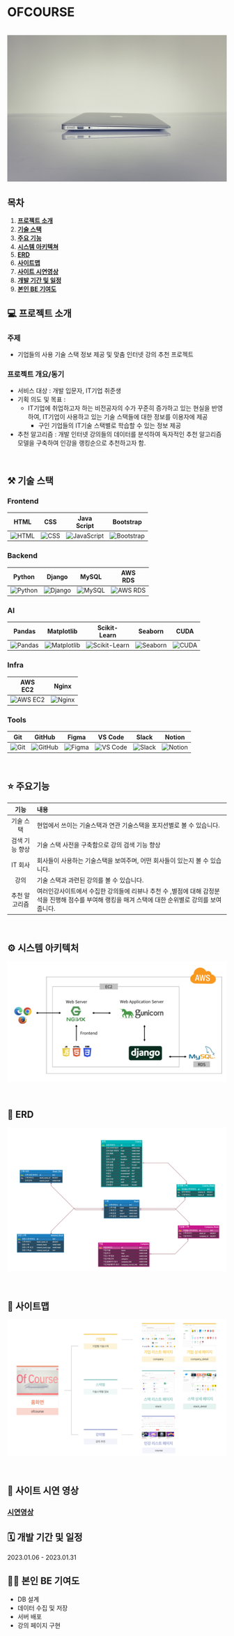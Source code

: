 # OFCOURSE

<p align="center">
  <br>
  <img src="./ofcourse/static/img/sub.jpg">
  <br>
</p>

## 목차

1. [**프로젝트 소개**](#1)
1. [**기술 스택**](#2)
1. [**주요 기능**](#3)
1. [**시스템 아키텍쳐**](#4)
2. [**ERD**](#5)
3. [**사이트맵**](#6)
4. [**사이트 시연영상**](#7)
5. [**개발 기간 및 일정**](#8)
6. [**본인 BE 기여도**](#9)

<div id="1"></div>

## 💻 프로젝트 소개

<p align="justify">
  
### 주제
  - 기업들의 사용 기술 스택 정보 제공 및 맞춤 인터넷 강의 추천 프로젝트
  
### 프로젝트 개요/동기
  - 서비스 대상 : 개발 입문자, IT기업 취준생
  - 기획 의도 및 목표 : 
     - IT기업에 취업하고자 하는 비전공자의 수가 꾸준히 증가하고 있는 현실을 반영하여, IT기업이 사용하고 있는 기술 스택들에 대한 정보를 이용자에 제공
         -  구인 기업들의 IT기술 스택별로 학습할 수 있는 정보 제공
  - 추천 알고리즘 : 개발 인터넷 강의들의 데이터를 분석하여 독자적인 추천 알고리즘 모델을 구축하여 인강을 랭킹순으로 추천하고자 함.
</p>
<br>

<div id="2"></div>

## ⚒️ 기술 스택
### Frontend

| HTML | CSS |  Java<br/>Script | Bootstrap |
|------|-----|------------|-----------|
| <img src="https://skillicons.dev/icons?i=html" width="50" height="50" alt="HTML"> | <img src="https://skillicons.dev/icons?i=css" width="50" height="50" alt="CSS"> | <img src="https://skillicons.dev/icons?i=javascript" width="50" height="50" alt="JavaScript"> | <img src="https://skillicons.dev/icons?i=bootstrap" width="50" height="50" alt="Bootstrap"> |

### Backend

| Python | Django | MySQL |  AWS<br/>RDS |
|--------|--------|-------|---------|
| <img src="https://skillicons.dev/icons?i=python" width="50" height="50" alt="Python"> | <img src="https://skillicons.dev/icons?i=django" width="50" height="50" alt="Django"> | <img src="https://skillicons.dev/icons?i=mysql" width="50" height="50" alt="MySQL"> | <img src="https://skillicons.dev/icons?i=aws" width="50" height="50" alt="AWS RDS"> |

### AI

| Pandas | Matplotlib | Scikit-<br/>Learn | Seaborn | CUDA |
|--------|------------|--------------|---------|------|
| <img src="https://go-skill-icons.vercel.app/api/icons?i=pandas" width="50" height="50" alt="Pandas"> | <img src="https://go-skill-icons.vercel.app/api/icons?i=matplotlib" width="50" height="50" alt="Matplotlib"> | <img src="https://go-skill-icons.vercel.app/api/icons?i=sklearn" width="50" height="50" alt="Scikit-Learn"> | <img src="https://go-skill-icons.vercel.app/api/icons?i=seaborn" width="50" height="50" alt="Seaborn"> | <img src="https://go-skill-icons.vercel.app/api/icons?i=cuda" width="50" height="50" alt="CUDA"> |

### Infra

| AWS<br/>EC2 | Nginx |
|---------|-------|
| <img src="https://go-skill-icons.vercel.app/api/icons?i=aws" width="50" height="50" alt="AWS EC2"> | <img src="https://go-skill-icons.vercel.app/api/icons?i=nginx" width="50" height="50" alt="Nginx"> |

### Tools

| Git | GitHub | Figma | VS Code | Slack | Notion |
|-----|--------|-------|---------|-------|--------|
| <img src="https://go-skill-icons.vercel.app/api/icons?i=git" width="50" height="50" alt="Git"> | <img src="https://go-skill-icons.vercel.app/api/icons?i=github" width="50" height="50" alt="GitHub"> | <img src="https://go-skill-icons.vercel.app/api/icons?i=figma" width="50" height="50" alt="Figma"> | <img src="https://go-skill-icons.vercel.app/api/icons?i=vscode" width="50" height="50" alt="VS Code"> | <img src="https://go-skill-icons.vercel.app/api/icons?i=slack" width="50" height="50" alt="Slack"> | <img src="https://go-skill-icons.vercel.app/api/icons?i=notion" width="50" height="50" alt="Notion"> |

<br>

<div id="3"></div>

## ⭐️ 주요기능

|    기능     |내용                                                                                                   |
| :---------------:| :---------------------------------------------------------------------------------------------|
|  기술 스택 |  현업에서 쓰이는 기술스택과 연관 기술스택을 포지션별로 볼 수 있습니다.                                 |
|  검색 기능 향상| 기술 스택 사전을 구축함으로 강의 검색 기능 향상                                                |
|  IT 회사 | 회사들이 사용하는 기술스택을 보여주며, 어떤 회사들이 있는지 볼 수 있습니다.                              
|  강의    | 기술 스택과 과련된 강의를 볼 수 있습니다.                                                        |
|    추천 알고리즘 |   여러인강사이트에서 수집한 강의들에 리뷰나 추천 수 ,별점에 대해 감정분석을 진행해 점수를 부여해 랭킹을 매겨 스택에 대한 순위별로 강의를 보여줍니다.           |


<br/>

<div id="4"></div>

## ⚙️ 시스템 아키텍처

![architecture](./readme_img/systemarchitecture.png)

<br/>

<div id="5"></div>

## 📂 ERD

![architecture](./readme_img/erd.png)

<br/>

<div id="6"></div>

## 🧭 사이트맵

![architecture](./readme_img/sitemap.png)

<br/>

<div id="7"></div>

## 🔗 사이트 시연 영상

### [시연영상](https://www.notion.so/Ofcourse-13ca2827cde280838f74f014d6e0ae52?pvs=4)

<div id="8"></div>

## 🗓️ 개발 기간 및 일정

2023.01.06 - 2023.01.31

<div id="9"></div>

## 👨‍💻 본인 BE 기여도
   
   - DB 설계
   - 데이터 수집 및 저장
   - 서버 배포
   - 강의 페이지 구현
  

